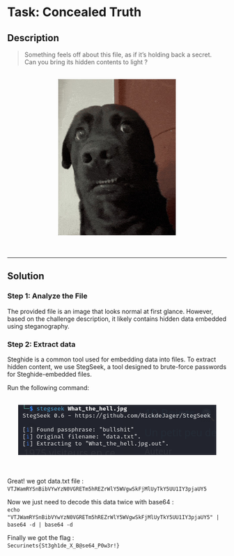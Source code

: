 # Task: Concealed Truth

## Description
> Something feels off about this file, as if it’s holding back a secret.  
> Can you bring its hidden contents to light ?

<br>

<div align="center">
  <img src="What_the_hell.jpg" alt="Task Image">
</div><br><br>

---

## Solution

### Step 1: Analyze the File
The provided file is an image that looks normal at first glance. However, based on the challenge description, it likely contains hidden data embedded using steganography.

### Step 2: Extract data
Steghide is a common tool used for embedding data into files. To extract hidden content, we use StegSeek, a tool designed to brute-force passwords for Steghide-embedded files.

Run the following command:<br><br>
<div align="center">
  <img src="Stegseek.png" alt="stegseek What_the_hell.jpg">
</div><br><br>


Great! we got data.txt file : <br>
```VTJWamRYSnBibVYwYzN0VGRETm5hREZrWlY5WVgwSkFjMlUyTkY5UU1IY3pjaUY5```

Now we just need to decode this data twice with base64 : <br>
```echo "VTJWamRYSnBibVYwYzN0VGRETm5hREZrWlY5WVgwSkFjMlUyTkY5UU1IY3pjaUY5" | base64 -d | base64 -d```

Finally we got the flag : <br>
```Securinets{St3gh1de_X_B@se64_P0w3r!}```
